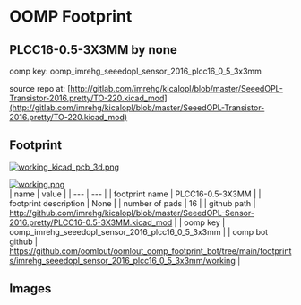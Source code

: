 # OOMP Footprint  
## PLCC16-0.5-3X3MM  by none  
  
oomp key: oomp_imrehg_seeedopl_sensor_2016_plcc16_0_5_3x3mm  
  
source repo at: [http://gitlab.com/imrehg/kicalopl/blob/master/SeeedOPL-Transistor-2016.pretty/TO-220.kicad_mod](http://gitlab.com/imrehg/kicalopl/blob/master/SeeedOPL-Transistor-2016.pretty/TO-220.kicad_mod)  
## Footprint  
  
[![working_kicad_pcb_3d.png](working_kicad_pcb_3d_600.png)](working_kicad_pcb_3d.png)  
  
[![working.png](working_600.png)](working.png)  
| name | value | 
| --- | --- | 
| footprint name | PLCC16-0.5-3X3MM | 
| footprint description | None | 
| number of pads | 16 | 
| github path | http://github.com/imrehg/kicalopl/blob/master/SeeedOPL-Sensor-2016.pretty/PLCC16-0.5-3X3MM.kicad_mod | 
| oomp key | oomp_imrehg_seeedopl_sensor_2016_plcc16_0_5_3x3mm | 
| oomp bot github | https://github.com/oomlout/oomlout_oomp_footprint_bot/tree/main/footprints/imrehg_seeedopl_sensor_2016_plcc16_0_5_3x3mm/working | 
## Images  
